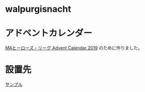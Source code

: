 # walpurgisnacht

# アドベントカレンダー
[MAヒーローズ・リーグ Advent Calendar 2019](https://qiita.com/advent-calendar/2019/heroesleague) のために作りました。

# 設置先
[サンプル](https://walpurgisnacht-f96b1.firebaseapp.com)